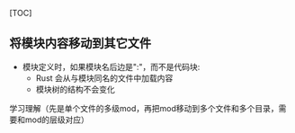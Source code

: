 
[TOC]

## 将模块内容移动到其它文件
- 模块定义时，如果模块名后边是":"，而不是代码块:
  - Rust 会从与模块同名的文件中加载内容
  - 模块树的结构不会变化

学习理解（先是单个文件的多级mod，再把mod移动到多个文件和多个目录，需要和mod的层级对应）


